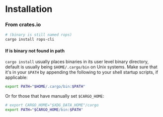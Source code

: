 # Installation

### From crates.io

```sh
# (binary is still named rops)
cargo install rops-cli
```

#### If is binary not found in path

`cargo install` usually places binaries in its user level binary directory, default is usually being `$HOME/.cargo/bin` on Unix systems.
Make sure that it's in your `$PATH` by appending the following to your shell startup scripts, if applicable:

```sh
export PATH="$HOME/.cargo/bin:$PATH"
```

Or for those that have manually set `$CARGO_HOME`:

```sh
# export CARGO_HOME="$XDG_DATA_HOME"/cargo
export PATH="$CARGO_HOME/bin:$PATH"
```
